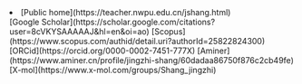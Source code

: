 <li>[Public home](https://teacher.nwpu.edu.cn/jshang.html)</li> [Google Scholar](https://scholar.google.com/citations?user=8cVKYSAAAAAJ&hl=en&oi=ao) [Scopus](https://www.scopus.com/authid/detail.uri?authorId=25822824300) [ORCid](https://orcid.org/0000-0002-7451-777X) [Aminer](https://www.aminer.cn/profile/jingzhi-shang/60dadaa86750f876c2cb49fe) [X-mol](https://www.x-mol.com/groups/Shang_jingzhi)

